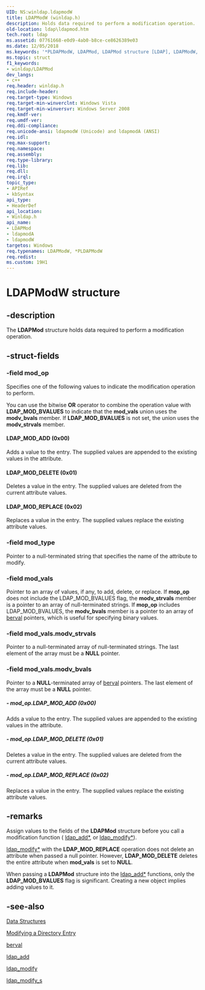 ```yaml
---
UID: NS:winldap.ldapmodW
title: LDAPModW (winldap.h)
description: Holds data required to perform a modification operation.
old-location: ldap\ldapmod.htm
tech.root: ldap
ms.assetid: 07761668-e0d9-4ab0-b8ce-ce8626389e03
ms.date: 12/05/2018
ms.keywords: '*PLDAPModW, LDAPMod, LDAPMod structure [LDAP], LDAPModW, LDAP_MOD_ADD (0x00), LDAP_MOD_DELETE (0x01), LDAP_MOD_REPLACE (0x02), PLDAPMod, PLDAPMod structure pointer [LDAP], _ldap_ldapmod, ldap.ldapmod, ldapmodA, ldapmodW, winldap/LDAPMod, winldap/PLDAPMod, winldap/ldapmodA, winldap/ldapmodW'
ms.topic: struct
f1_keywords:
- winldap/LDAPMod
dev_langs:
- c++
req.header: winldap.h
req.include-header: 
req.target-type: Windows
req.target-min-winverclnt: Windows Vista
req.target-min-winversvr: Windows Server 2008
req.kmdf-ver: 
req.umdf-ver: 
req.ddi-compliance: 
req.unicode-ansi: ldapmodW (Unicode) and ldapmodA (ANSI)
req.idl: 
req.max-support: 
req.namespace: 
req.assembly: 
req.type-library: 
req.lib: 
req.dll: 
req.irql: 
topic_type:
- APIRef
- kbSyntax
api_type:
- HeaderDef
api_location:
- Winldap.h
api_name:
- LDAPMod
- ldapmodA
- ldapmodW
targetos: Windows
req.typenames: LDAPModW, *PLDAPModW
req.redist: 
ms.custom: 19H1
---
```


# LDAPModW structure


## -description


The <b>LDAPMod</b> structure holds data required to perform a modification operation.


## -struct-fields




### -field mod_op

Specifies one of the following values to indicate the modification operation to perform.

You can use the bitwise <b>OR</b> operator to combine the operation value with <b>LDAP_MOD_BVALUES</b> to indicate that the <b>mod_vals</b> union uses the <b>modv_bvals</b> member. If <b>LDAP_MOD_BVALUES</b> is not set, the union uses the <b>modv_strvals</b> member.



#### LDAP_MOD_ADD (0x00)

Adds a value to the entry. The supplied values are appended to the existing values in the attribute.



#### LDAP_MOD_DELETE (0x01)

Deletes a value in the entry. The supplied values are deleted from the current attribute values.



#### LDAP_MOD_REPLACE (0x02)

Replaces a value in the entry. The supplied values replace the existing attribute values.


### -field mod_type

Pointer to a null-terminated string that specifies the name of  the attribute to modify.


### -field mod_vals

Pointer to an array of values, if any, to add, delete, or replace. If <b>mop_op</b> does not include the LDAP_MOD_BVALUES flag, the <b>modv_strvals</b> member is a pointer to an array of null-terminated strings. If <b>mop_op</b> includes LDAP_MOD_BVALUES, the <b>modv_bvals</b> member is a pointer to an array of 
<a href="https://docs.microsoft.com/previous-versions/windows/desktop/api/winldap/ns-winldap-berval">berval</a> pointers, which is useful for specifying binary values.


### -field mod_vals.modv_strvals

Pointer to a null-terminated array of null-terminated strings. The last element of the array must be a <b>NULL</b> pointer.


### -field mod_vals.modv_bvals

Pointer to a <b>NULL</b>-terminated array of <a href="https://docs.microsoft.com/previous-versions/windows/desktop/api/winldap/ns-winldap-berval">berval</a> pointers. The last element of the array must be a <b>NULL</b> pointer.


##### - mod_op.LDAP_MOD_ADD (0x00)

Adds a value to the entry. The supplied values are appended to the existing values in the attribute.


##### - mod_op.LDAP_MOD_DELETE (0x01)

Deletes a value in the entry. The supplied values are deleted from the current attribute values.


##### - mod_op.LDAP_MOD_REPLACE (0x02)

Replaces a value in the entry. The supplied values replace the existing attribute values.


## -remarks



Assign values to the fields of the <b>LDAPMod</b> structure before you call a modification function (
<a href="https://docs.microsoft.com/previous-versions/windows/desktop/api/winldap/nf-winldap-ldap_add">ldap_add*</a>, or 
<a href="https://docs.microsoft.com/previous-versions/windows/desktop/api/winldap/nf-winldap-ldap_modify">ldap_modify*</a>).


<a href="https://docs.microsoft.com/previous-versions/windows/desktop/api/winldap/nf-winldap-ldap_modify_s">ldap_modify*</a> with the <b>LDAP_MOD_REPLACE</b> operation does not delete an attribute when passed a null pointer. However, <b>LDAP_MOD_DELETE</b> deletes the entire attribute when <b>mod_vals</b> is set to <b>NULL</b>.

When passing a <b>LDAPMod</b> structure into the <a href="https://docs.microsoft.com/previous-versions/windows/desktop/api/winldap/nf-winldap-ldap_add">ldap_add*</a> functions, only the <b>LDAP_MOD_BVALUES</b> flag is significant. Creating a new object implies adding values to it.




## -see-also




<a href="https://docs.microsoft.com/previous-versions/windows/desktop/ldap/data-structures">Data Structures</a>



<a href="https://docs.microsoft.com/previous-versions/windows/desktop/ldap/modifying-a-directory-entry">Modifying a Directory Entry</a>



<a href="https://docs.microsoft.com/previous-versions/windows/desktop/api/winldap/ns-winldap-berval">berval</a>



<a href="https://docs.microsoft.com/previous-versions/windows/desktop/api/winldap/nf-winldap-ldap_add">ldap_add</a>



<a href="https://docs.microsoft.com/previous-versions/windows/desktop/api/winldap/nf-winldap-ldap_modify">ldap_modify</a>



<a href="https://docs.microsoft.com/previous-versions/windows/desktop/api/winldap/nf-winldap-ldap_modify_s">ldap_modify_s</a>
 

 

